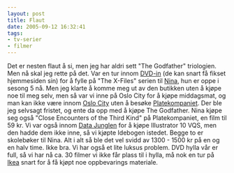 ```yaml
---
layout: post
title: Flaut
date: 2005-09-12 16:32:41
tags: 
- tv-serier
- filmer
---
```

Det er nesten flaut å si, men jeg har aldri sett "The Godfather" triologien. Men nå skal jeg rette på det. Var en tur innom <a href="http://www.dvdin.no/">DVD-in</a> (de kan snart få fikset hjemmesiden sin) for å fylle på "The X-Files" serien til <a href="http://nenia.slaskdot.org">Nina</a>, hun er oppe i sesong 5 nå. Men jeg klarte å komme meg ut av den butikken uten å kjøpe noe til meg selv, men så var vi inne på Oslo City for å kjøpe middagsmat, og man kan ikke være innom <a href="http://www.oslocity.no/">Oslo City</a> uten å besøke <a href="http://www.platekompaniet.no">Platekompaniet</a>. Der ble jeg selvsagt fristet, og ente da opp med å kjøpe The Godfather. Nina kjøpe seg også "Close Encounters of the Third Kind" på Platekompaniet, en film til 59 kr. Vi var også innom <a href="http://www.datajungelen.no">Data Junglen</a> for å kjøpe Illustrator 10 VQS, men den hadde dem ikke inne, så vi kjøpte Idebogen istedet. Begge to er skolebøker til Nina. Alt i alt så ble det vel svidd av 1300 - 1500 kr på en og en halv time. Ikke bra. Vi har også et lite luksus problem. DVD hylla vår er full, så vi har nå ca. 30 filmer vi ikke får plass til i hylla, må nok en tur på <a href="http://www.ikea.no">Ikea</a> snart for å få kjøpt noe oppbevarings materiale.
